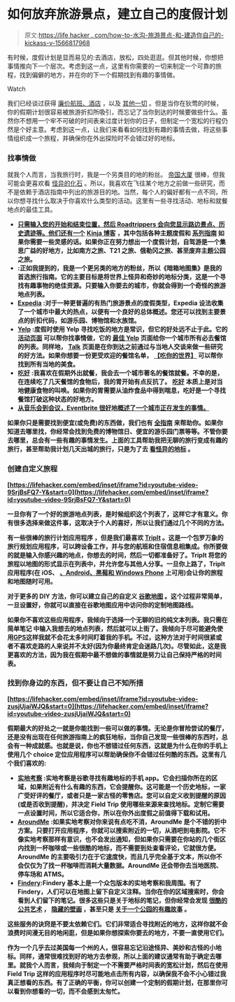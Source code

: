 # 如何放弃旅游景点，建立自己的度假计划

> 原文:[https://life hacker . com/how-to-水沟-旅游景点-和-建造你自己的-kickass-v-1566817968](https://lifehacker.com/how-to-ditch-tourist-spots-and-build-your-own-kickass-v-1566817968)

有时候，度假计划是显而易见的:去酒店，放松，四处逛逛。但其他时候，你想把事情推向下一个层次。考虑到这一点，这里有你需要的一切来制定一个可靠的旅程，找到偏僻的地方，并在你的下一个假期找到有趣的事情做。

Watch

我们已经谈过获得 [廉价航班、酒店](http://lifehacker.com/the-ultimate-travel-hacking-guide-5841147) ，以及 [其他一切](http://lifehacker.com/plan-some-travel-on-the-cheap-this-weekend-5974760) 。但是当你在狄莺的时候，你的假期计划很容易被旅游折扣所吸引，而忘记了当你到达的时候要做些什么。虽然你不想用一个牢不可破的时间表来过度计划你的日子，但制定一个宽松的行程仍然是个好主意。考虑到这一点，让我们来看看如何找到有趣的事情去做，将这些事情组织成一个旅程，并确保你在外出探险时不会错过好的地标。

### 找事情做

就我个人而言，当我旅行时，我是一个另类目的地的粉丝。 [帝国大厦](http://www.esbnyc.com/) 很棒，但我可能会更喜欢看 [怪异的化石](http://theevolutionstore.com/) 。所以，我喜欢在飞往某个地方之前做一些研究，而不是依赖于酒店指南中列出的旅游目的地。当然，每个人的偏好都有一点不同，所以你想寻找什么取决于你喜欢什么类型的活动。这里有一些寻找活动、地标和就餐地点的最佳工具。

*   [**只需输入您的开始和结束位置，然后 Roadtrippers 会向您显示路边景点、历史遗迹等。他们还有一个**](https://roadtrippers.com/) **[Kinja 博客](http://roadtrippers.kinja.com/)** **，其中包括各种主题度假和 [系列指南](https://roadtrippers.com/guides) 如果你需要一些灵感的话。如果你正在努力想出一个度假计划，自驾游是一个集思广益的好地方，比如南方之旅、T21 之旅、俄勒冈之旅、甚至废弃主题公园之旅。**
*   [](http://www.atlasobscura.com/)**:正如我提到的，我是一个更另类的地方的粉丝，所以《暗箱地图集》是我的首选旅行指南。它的主要目标是将世界上怪异和奇妙的地标分类，这是一个寻找有趣事物的绝佳资源。只要输入你要去的城市，你就会得到一个奇怪的旅游地点列表。**
*   **[**Expedia**](http://www.expedia.com/Activities) :对于一种更普遍的有热门旅游景点的度假类型，Expedia 设法收集了一个城市中最大的热点，以便有一个良好的总体概述。您还可以找到主要景点的折扣代码，如游乐园、博物馆和水族馆。**
*   **[**Yelp**](http://www.yelp.com/) :度假时使用 Yelp 寻找吃饭的地方是常识，但它的好处远不止于此。它的 [活动页面](http://www.yelp.com/events/seattle) 可以帮你找事情做，它的 [最佳 Yelp](http://www.yelp.com/c/seattle/restaurants) 页面给你一个城市所有必去餐馆的列表。同样地， [Talk](http://www.yelp.com/talk) 页面是在你到达之前通过与当地人交谈来做一些研究的好方法。如果你想要一份更受欢迎的餐馆名单， [【吃你的世界】](http://eatyourworld.com/) 可以帮你找到所有当地的美食。**
*   **[**吃好**](http://www.eatwellguide.org/travel_map) :我喜欢在假期外出就餐，我会去一个城市著名的餐馆就餐。不幸的是，在连续吃了几天餐馆的食物后，我的胃开始有点反抗了。 [吃好](http://lifehacker.com/the-eat-well-guide-travel-map-offers-healthy-eating-opt-5915400) 本质上是对当地健康食物的叫唤。如果你的胃需要从油炸食品中得到喘息，吃好是一个寻找餐馆打破这种状态的好地方。**
*   **[**从音乐会到会议，Eventbrite 很好地概述了一个城市正在发生的事情。**](http://www.eventbrite.com/)**

**如果你只是需要找到便宜(或免费)的东西做，我们也有 [全指南](http://lifehacker.com/where-can-i-find-free-or-cheap-things-to-do-this-summer-5914523) 来帮助你。如果你知道去哪里找，你经常会找到免费的博物馆日、便宜的游乐园门票等等。不管你要去哪里，总会有一些有趣的事情发生。上面的工具帮助我把无聊的旅行变成有趣的旅行，甚至帮助我计划几天出城的旅行，只是为了去 [看怪异的地标](http://instagram.com/p/mwDVZhG97S/) 。**

### **创建自定义旅程**

 **[https://lifehacker.com/embed/inset/iframe?id=youtube-video-9SrjBsFQ7-Y&start=0](https://lifehacker.com/embed/inset/iframe?id=youtube-video-9SrjBsFQ7-Y&start=0)** 

**一旦你有了一个好的旅游地点列表，是时候组织这个列表了，这样它才有意义。你有很多选择来做这件事，这取决于个人的喜好，所以让我们通过几个不同的方法。**

**有一些很棒的旅行计划应用程序 ，但是我们最喜欢 [TripIt](https://www.tripit.com/) 。这是一个包罗万象的旅行规划应用程序，可以跨设备工作，并与您的航班和住宿信息相集成。你所要做的就是输入你感兴趣的地点，你想去的时间，然后一切都准备好了。TripIt 将您的旅程以地图的形式显示在列表中，并允许您与其他人分享。一旦你上路了，TripIt 应用程序(在 iOS、 [、Android、黑莓和 Windows Phone](https://www.tripit.com/uhp/mobile) 上可用)会让你的旅程和地图随时可用。**

**对于更多的 DIY 方法，你可以建立自己的自定义 [谷歌地图](http://lifehacker.com/how-to-plan-a-trip-itinerary-using-custom-google-maps-1440584988) 。这个过程非常简单，一旦设置好，你就可以直接在谷歌地图应用中访问你的定制地图路线。**

**如果你不喜欢这些应用程序，我倾向于选择一个无聊的旧的纯文本列表。我只需在简单笔记 中输入我想去的地点列表，然后就可以上街了。我倾向于尽可能避免使用[GPS](http://lifehacker.com/wean-yourself-off-your-gps-dependency-and-actually-find-5858349)这样我就不会花太多时间盯着我的手机。不过，这种方法对于时间很紧或者不喜欢走路的人来说并不太好(因为你最终肯定会迷路几次)。尽管如此，这是我更喜欢的方法，因为我在假期中最不想做的事情就是努力让自己保持严格的时间表。**

### **找到你身边的东西，但不要让自己不知所措**

 **[https://lifehacker.com/embed/inset/iframe?id=youtube-video-zusjUjaiWJQ&start=0](https://lifehacker.com/embed/inset/iframe?id=youtube-video-zusjUjaiWJQ&start=0)** 

**假期最大的好处之一就是你能找到一些可以做的事情。无论是你冒险尝试的餐厅，还是没有出现在任何旅游指南上的疯狂地标，当你自己发现一些很棒的东西时，总会有一种成就感。也就是说，你也不想错过任何东西，这就是为什么在你的手机上使用几个 choice 定位应用程序可以帮助确保你不会错过任何酷的东西。这里有几个我们喜欢的:**

*   **[**实地考察**](http://www.fieldtripper.com/) :实地考察是谷歌寻找有趣地标的手机 app。它会扫描你所在的区域，如果附近有什么有趣的东西，它会提醒你。这可能是一个历史地标，一家广受好评的餐厅，或者只是一家古怪的零售店。您可以自定义收到提醒的原因(或是否收到提醒)，并决定 Field Trip 使用哪些来源来查找地标。定制它需要一点设置时间，所以它适合你，所以在你外出度假之前值得下载和试用。**
*   **[**AroundMe**](http://www.aroundmeapp.com/) :如果实地考察对你来说有点吃不消，AroundMe 是个不错的折中方案。只要打开应用程序，你就可以搜索附近的一切，从酒吧到电影院。它不像实地考察那样有意识，也不会发出通知，但如果你只需要在你站的几个街区内找到一杯咖啡或一些很酷的地标，而不需要到处查看评论，它就很方便。AroundMe 的主要吸引力在于它速度快，而且几乎完全基于文本，所以你不会仅仅为了找一杯咖啡而消耗大量数据。AroundMe 还会带你去当地医院、停车场和 ATMS。**
*   **[**Findery**](https://findery.com/):Findery 基本上是一个众包版本的实地考察和我周围。有了 Findery，人们可以在地图上留下自定义注释。当你在你的区域搜索时，你会看到人们留下的笔记。很多这些只是关于地标的笔记，但你经常会发现 [很酷的公共艺术](https://findery.com/StreetArt/notes/one-persons-christmas-trash-is-another-persons-christmas-treasure) ， [隐藏的壁画](https://findery.com/JuanBandito/notes/hidden-murals-of-seattle-18) ，甚至只是 [关于一个公园的有趣故事](https://findery.com/BirdandBicycle/notes/there-is-no-place-like-home) 。**

**这些服务的诀窍是不要太依赖它们。它们非常适合寻找附近的地方，这样你就不会浪费时间漫无目的地闲逛，但是如果你想探索你要去的地方，不要一直使用它们。**

**作为一个几乎去过美国每一个州的人，很容易忘记沿途怪异、美妙和古怪的小地标。同样，通常很难找到好的地方去参观，所以上面的建议通常有助于确定去哪里。就我个人而言，我倾向于制定一个不需要严格时间表的宽松计划，然后在使用 Field Trip 这样的应用程序时尽可能地点击所有内容，以确保我不会不小心错过我真正想看的东西。有了正确的平衡，你可以创建一个定制的假期计划，在那里你可以看到你想看的一切，而不会感到太匆忙。**